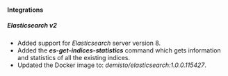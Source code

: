 
#### Integrations

##### Elasticsearch v2

- Added support for *Elasticsearch* server version 8.
- Added the ***es-get-indices-statistics*** command which gets information and statistics of all the existing indices.
- Updated the Docker image to: *demisto/elasticsearch:1.0.0.115427*.
